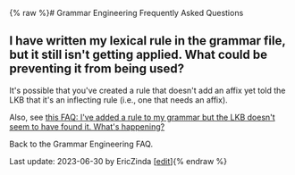 {% raw %}# Grammar Engineering Frequently Asked Questions

## I have written my lexical rule in the grammar file, but it still isn't getting applied. What could be preventing it from being used?

It's possible that you've created a rule that doesn't add an affix yet
told the LKB that it's an inflecting rule (i.e., one that needs an
affix).

Also, see [this FAQ: I've added a rule to my grammar but the LKB doesn't
seem to have found it. What's happening?](https://delph-in.github.io/docs/matrix/GeFaqNoRule)

Back to the Grammar Engineering FAQ.

Last update: 2023-06-30 by EricZinda [[edit](https://github.com/delph-in/docs/wiki/GeFaqNoEntry2/_edit)]{% endraw %}